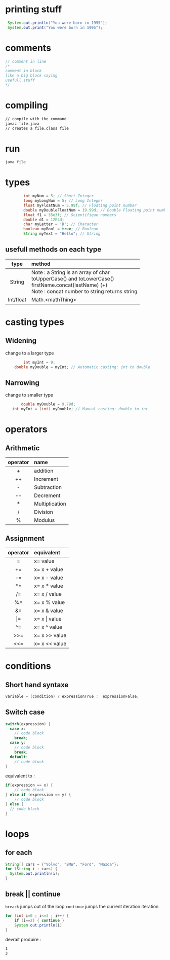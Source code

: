 # printing stuff
```java
 System.out.println("You were born in 1995");
 System.out.print("You were born in 1995");
```
# comments
```java
// comment in line
/*
comment in block
like a big block saying
usefull stuff
*/
```
# compiling
```bash
// compile with the command
javac file.java
// creates a file.class file
```

# run 
```bash
java file
```
# types 
```java
        int myNum = 5; // Short Integer
        long myLongNum = 5; // Long Integer
        float myFloatNum = 5.99f; // Floating point number
        double myDoubleFloatNum = 19.99d; // Double Floating point number
        float f1 = 35e3f; // Scientifique numbers
        double d1 = 12E4d;
        char myLetter = 'D'; // Character
        boolean myBool = true; // Boolean
        String myText = "Hello"; // String
```
## usefull methods on each type
|type|method|
| :-: | :-- |
| String | Note : a String is an array of char <br> toUpperCase() and toLowerCase() <br> firstName.concat(lastName) (+) <br> Note : concat number to string returns string |
| Int/float | Math.\<mathThing\>

# casting types
## Widening
change to a larger type 
```java
 		int myInt = 9;
    double myDouble = myInt; // Automatic casting: int to double
```
## Narrowing
change to smaller type
 ```java
 		double myDouble = 9.78d;
    int myInt = (int) myDouble; // Manual casting: double to int
```
# operators
## Arithmetic
| operator | name |
| :-: | :-- |
| + | addition |
| ++ | Increment |
| - | Subtraction |
| -- | Decrement |
| * | Multiplication |
| / | Division |
| % | Modulus |
## Assignment
| operator | equivalent |
| :-: | :-- |
| = | x= value |
| += | x= x + value |
| -= | x= x - value |
| *= | x= x * value |
| /= | x= x / value |
| %= | x= x % value |
| &= | x= x & value |
| \|= | x= x \| value|
| \^=| x= x \^ value |
| >>=| x= x >> value |
|<<=| x= x << value |
# conditions
## Short hand syntaxe
```java
variable = (condition) ? expressionTrue :  expressionFalse;
```
## Switch case
```java
switch(expression) {
  case x:
    // code block
    break;
  case y:
    // code block
    break;
  default:
    // code block
}
```
equivalent to :
```java
if(expression == x) {
    // code block
} else if (expression == y) {
    // code block
} else {
  // code block
}
```
# loops
## for each
```java
String[] cars = {"Volvo", "BMW", "Ford", "Mazda"};
for (String i : cars) {
  System.out.println(i);
}
```
## break || continue
`breack` jumps out of the loop
`continue` jumps the current iteration iteration
```java
for (int i=0 ; i<=3 ; i++) {
	if (i==2) { continue }
	System.out.println(i)
}
```
devrait produire : 
```bash
1
3
```